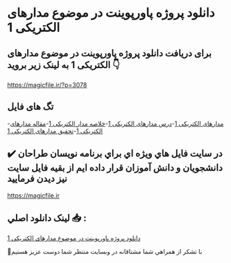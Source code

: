 # دانلود پروژه پاورپوینت در موضوع مدارهای الکتریکی 1

## برای دریافت دانلود پروژه پاورپوینت در موضوع مدارهای الکتریکی 1 به لینک زیر بروید 👇

https://magicfile.ir/?p=3078

## تگ های فایل

-[مدارهای الکتریکی 1](https://magicfile.ir/product/%d9%be%d8%a7%d9%88%d8%b1%d9%be%d9%88%db%8c%d9%86%d8%aa-%d8%af%d8%b1-%d9%85%d9%88%d8%b6%d9%88%d8%b9-%d9%85%d8%af%d8%a7%d8%b1%d9%87%d8%a7%db%8c-%d8%a7%d9%84%da%a9%d8%aa%d8%b1%db%8c%da%a9%db%8c-1/)-[درس مدارهای الکتریکی 1](https://magicfile.ir/product/%d9%be%d8%a7%d9%88%d8%b1%d9%be%d9%88%db%8c%d9%86%d8%aa-%d8%af%d8%b1-%d9%85%d9%88%d8%b6%d9%88%d8%b9-%d9%85%d8%af%d8%a7%d8%b1%d9%87%d8%a7%db%8c-%d8%a7%d9%84%da%a9%d8%aa%d8%b1%db%8c%da%a9%db%8c-1/)-[خلاصه مدار الکتریکی 1](https://magicfile.ir/product/%d9%be%d8%a7%d9%88%d8%b1%d9%be%d9%88%db%8c%d9%86%d8%aa-%d8%af%d8%b1-%d9%85%d9%88%d8%b6%d9%88%d8%b9-%d9%85%d8%af%d8%a7%d8%b1%d9%87%d8%a7%db%8c-%d8%a7%d9%84%da%a9%d8%aa%d8%b1%db%8c%da%a9%db%8c-1/)-[مقاله مدارهای الکتریکی 1](https://magicfile.ir/product/%d9%be%d8%a7%d9%88%d8%b1%d9%be%d9%88%db%8c%d9%86%d8%aa-%d8%af%d8%b1-%d9%85%d9%88%d8%b6%d9%88%d8%b9-%d9%85%d8%af%d8%a7%d8%b1%d9%87%d8%a7%db%8c-%d8%a7%d9%84%da%a9%d8%aa%d8%b1%db%8c%da%a9%db%8c-1/)-[تحقیق مدارهای الکتریکی 1](https://magicfile.ir/product/%d9%be%d8%a7%d9%88%d8%b1%d9%be%d9%88%db%8c%d9%86%d8%aa-%d8%af%d8%b1-%d9%85%d9%88%d8%b6%d9%88%d8%b9-%d9%85%d8%af%d8%a7%d8%b1%d9%87%d8%a7%db%8c-%d8%a7%d9%84%da%a9%d8%aa%d8%b1%db%8c%da%a9%db%8c-1/)

## ✔️ در سايت فايل هاي ويژه اي براي برنامه نويسان طراحان دانشجويان و دانش آموزان قرار داده ايم از بقيه فايل سايت نيز ديدن فرماييد

https://magicfile.ir


## لينک دانلود اصلي 📥 :

[دانلود پروژه پاورپوینت در موضوع مدارهای الکتریکی 1](https://magicfile.ir/product/%d9%be%d8%a7%d9%88%d8%b1%d9%be%d9%88%db%8c%d9%86%d8%aa-%d8%af%d8%b1-%d9%85%d9%88%d8%b6%d9%88%d8%b9-%d9%85%d8%af%d8%a7%d8%b1%d9%87%d8%a7%db%8c-%d8%a7%d9%84%da%a9%d8%aa%d8%b1%db%8c%da%a9%db%8c-1/) 


🙏با تشکر از همراهي شما مشتاقانه در وبسایت منتظر شما دوست عزیز هستیم

